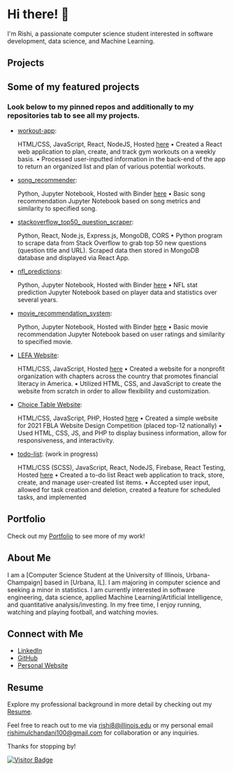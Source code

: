 # Hi there! 👋

I'm Rishi, a passionate computer science student interested in software development, data science, and Machine Learning.

## Projects

## Some of my featured projects

### Look below to my pinned repos and additionally to my repositories tab to see all my projects. 

- [workout-app](https://github.com/rishi-m100/workout-app):

  HTML/CSS, JavaScript, React, NodeJS, Hosted [here](https://workout-app-498b1.web.app/)
• Created a React web application to plan, create, and track gym workouts on a weekly basis.
• Processed user-inputted information in the back-end of the app to return an organized list and plan of various potential workouts.

- [song_recommender](https://github.com/rishi-m100/song_recommender):

  Python, Jupyter Notebook, Hosted with Binder [here](https://mybinder.org/v2/gh/rishi-m100/song_recommender/HEAD?labpath=song_recommender.ipynb)
• Basic song recommendation Jupyter Notebook based on song metrics and similarity to specified song.

- [stackoverflow_top50_ question_scraper](https://github.com/rishi-m100/stackoverflow_top50_question_scraper):

  Python, React, Node.js, Express.js, MongoDB, CORS
• Python program to scrape data from Stack Overflow to grab top 50 new questions (question title and URL). Scraped data then stored in MongoDB database and displayed via React App.

- [nfl_predictions](https://github.com/rishi-m100/nfl_predictions):

  Python, Jupyter Notebook, Hosted with Binder [here](https://mybinder.org/v2/gh/rishi-m100/nfl_predictions/HEAD?labpath=nfl.ipynb)
• NFL stat prediction Jupyter Notebook based on player data and statistics over several years. 

- [movie_recommendation_system](https://github.com/rishi-m100/movie_recommendation_system):

  Python, Jupyter Notebook, Hosted with Binder [here](https://mybinder.org/v2/gh/rishi-m100/movie_recommendation_system/HEAD?labpath=rec_system2.ipynb)
• Basic movie recommendation Jupyter Notebook based on user ratings and similarity to specified movie.

- [LEFA Website](https://github.com/rishi-m100/lefa):
  
  HTML/CSS, JavaScript, Hosted [here](https://lefaofficial.org/)
• Created a website for a nonprofit organization with chapters across the country that promotes financial literacy in America.
• Utilized HTML, CSS, and JavaScript to create the website from scratch in order to allow flexibility and customization.

- [Choice Table Website](https://github.com/rishi-m100/choice-table):

  HTML/CSS, JavaScript, PHP, Hosted [here](https://rishi-m100.github.io/choice-table/)
• Created a simple website for 2021 FBLA Website Design Competition (placed top-12 nationally)
• Used HTML, CSS, JS, and PHP to display business information, allow for responsiveness, and interactivity.

- [todo-list](https://github.com/rishi-m100/todo-list): (work in progress)

  HTML/CSS (SCSS), JavaScript, React, NodeJS, Firebase, React Testing, Hosted [here](https://todo-list-35f2a.web.app/)
• Created a to-do list React web application to track, store, create, and manage user-created list items.
• Accepted user input, allowed for task creation and deletion, created a feature for scheduled tasks, and implemented

  
## Portfolio

Check out my [Portfolio]([https://your-portfolio-link.com](https://rishi-m100.github.io/portfolio/)) to see more of my work!

## About Me

I am a [Computer Science Student at the University of Illinois, Urbana-Champaign] based in [Urbana, IL]. I am majoring in computer science and seeking a minor in statistics. I am currently interested in software engineering, data science, applied Machine Learning/Artificial Intelligence, and quantitative analysis/investing. In my free time, I enjoy running, watching and playing football, and watching movies.

## Connect with Me

- [LinkedIn](https://www.linkedin.com/in/rishimulchandani/)
- [GitHub](https://github.com/rishi-m100)
- [Personal Website](https://rishi-m100.github.io/portfolio/)

## Resume

Explore my professional background in more detail by checking out my [Resume]([link-to-resume.pdf](https://rishi-m100.github.io/portfolio/assets/Rishi_Mulchandani_Resume.pdf)).

Feel free to reach out to me via [rishi8@illinois.edu](mailto:rishi8@illinois.edu) or my personal email [rishimulchandani100@gmail.com](mailto:rishimulchandani100@gmail.com) for collaboration or any inquiries.

Thanks for stopping by!

[![Visitor Badge](https://visitor-badge.laobi.icu/badge?page_id=rishi-m100.rishi-m100)](https://github.com/rishi-m100/rishi-m100)

